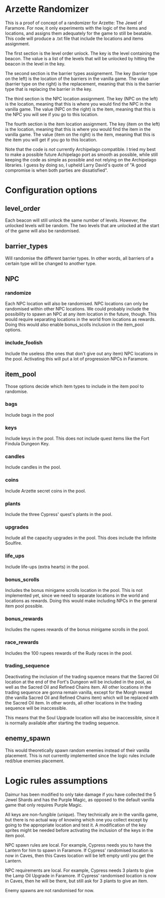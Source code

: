 # Arzette Randomizer

This is a proof of concept of a randomizer for Arzette: The Jewel of Faramore. For now, it only experiments with the logic of the items and locations, and assigns them adequately for the game to still be beatable. This code will produce a .txt file that include the locations and items assignment.

The first section is the level order unlock.
The key is the level containing the beacon.
The value is a list of the levels that will be unlocked by hitting the beacon in the level in the key.

The second section is the barrier types assignement.
The key (barrier type on the left) is the location of the barriers in the vanilla game.
The value (barrier type on the right) is the replacement, meaning that this is the barrier type that is replacing the barrier in the key.

The third section is the NPC location assignment.
The key (NPC on the left) is the location, meaning that this is where you would find the NPC in the vanilla game.
The value (NPC on the right) is the item, meaning that this is the NPC you will see if you go to this location.

The fourth section is the item location assignment.
The key (item on the left) is the location, meaning that this is where you would find the item in the vanilla game.
The value (item on the right) is the item, meaning that this is the item you will get if you go to this location.

Note that the code is *not* currently Archipelago compatible. I tried my best to make a possible future Achipelago port as smooth as possible, while still keeping the code as simple as possible and not relying on the Archipelago libraries. I guess by doing so, I upheld Larry David's quote of "A good compromise is when both parties are dissatisfied".

# Configuration options

## level_order
Each beacon will still unlock the same number of levels. However, the unlocked levels will be random. The two levels that are unlocked at the start of the game will also be randomised.

## barrier_types
Will randomise the different barrier types. In other words, all barriers of a certain type will be changed to another type.

## NPC

### randomize
Each NPC location will also be randomised. NPC locations can only be randomised within other NPC locations. We could probably include the possibility to spawn an NPC at any item location in the future, though. This would require separating locations in the world from locations as rewards. Doing this would also enable bonus_scolls inclusion in the item_pool options.

### include_foolish
Include the useless (the ones that don't give out any item) NPC locations in the pool. Activating this will put a lot of progression NPCs in Faramore.

## item_pool

Those options decide which item types to include in the item pool to randomise.

### bags
Include bags in the pool

### keys
Include keys in the pool. This does not include quest items like the Fort Findula Dungeon Key.

### candles
Include candles in the pool.

### coins
Include Arzette secret coins in the pool.

### plants
Include the three Cypress' quest's plants in the pool.

### upgrades
Include all the capacity upgrades in the pool. This does include the Infinite Soulfire.

### life_ups
Include life-ups (extra hearts) in the pool.

### bonus_scrolls
Includes the bonus minigame scrolls location in the pool. This is not implemented yet, since we need to separate locations in the world and locations as rewards. Doing this would make including NPCs in the general item pool possible.

### bonus_rewards
Includes the rupees rewards of the bonus minigame scrolls in the pool.

### race_rewards
Includes the 100 rupees rewards of the Rudy races in the pool.

### trading_sequence
Deactivating the inclusion of the trading squence means that the Sacred Oil location at the end of the Fort's Dungeon will be included in the pool, as well as the Sacred Oil and Refined Chains item. All other locations in the trading sequence are gonna remain vanilla, except for the Morgh reward (the vanilla Sacred Oil and Refined Chains item) which will be replaced with the Sacred Oil item. In other words, all other locations in the trading sequence will be inaccessible.

This means that the Soul Upgrade location will also be inaccessible, since it is normally available after starting the trading sequence.

## enemy_spawn
This would theoretically spawn random enemies instead of their vanilla placement. This is not currently implemented since the logic rules include red/blue enemies placement.

# Logic rules assumptions
Daimur has been modified to only take damage if you have collected the 5 Jewel Shards and has the Purple Magic, as opposed to the default vanilla game that only requires Purple Magic.

All keys are non-fungible (unique). They technically are in the vanilla game, but there is no actual way of knowing which one you collect except by going to the appropriate location and test it. A modification of the key sprites might be needed before activating the inclusion of the keys in the item pool.

NPC spawn rules are local. For example, Cypress needs you to have the Lantern for him to spawn in Faramore. If Cypress' randomised location is now in Caves, then this Caves location will be left empty until you get the Lantern.

NPC requirements are local. For example, Cypress needs 3 plants to give the Lamp Oil Upgrade in Faramore. If Cypress' randomised location is now in Caves, then he will be there, but still ask for 3 plants to give an item.

Enemy spawns are not randomised for now.